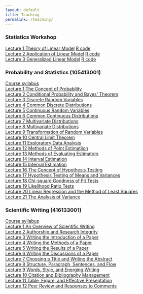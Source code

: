 ```yaml
---
layout: default
title: Teaching
permalink: /teaching/
---
```


### **Statistics Workshop**
[Lecture 1 Theory of Linear Model](files/course_materials/stats_workshop/lecture1_lm_theory.pdf) [R code](files/course_materials/stats_workshop/lecture1_lm_theory_code.r) \
[Lecture 2 Application of Linear Model](files/course_materials/stats_workshop/lecture2_lm_application.pdf) [R code](files/course_materials/stats_workshop/lecture2_lm_application_code.r) \
[Lecture 3 Generalized Linear Model](files/course_materials/stats_workshop/lecture3_glm.pdf) [R code](files/course_materials/stats_workshop/lecture2_glm_code.R)


### **Probability and Statistics (105413001)**
[Course syllabus](files/course_materials/statistics/syllabus.pdf) \
[Lecture 1 The Concept of Probability](files/course_materials/statistics/lecture1_probability.pdf) \
[Lecture 2 Conditional Probability and Bayes' Theorem](files/course_materials/statistics/lecture2_probability.pdf) \
[Lecture 3 Discrete Random Variables](files/course_materials/statistics/lecture3_discrete.pdf) \
[Lecture 4 Common Discrete Distributions](files/course_materials/statistics/lecture4_discrete.pdf) \
[Lecture 5 Continuous Random Variables](files/course_materials/statistics/lecture5_continuous.pdf) \
[Lecture 6 Common Continuous Distributions](files/course_materials/statistics/lecture6_continuous.pdf) \
[Lecture 7 Multivariate Distributions](files/course_materials/statistics/lecture7_multivariate.pdf) \
[Lecture 8 Multivariate Distributions](files/course_materials/statistics/lecture8_multivariate.pdf) \
[Lecture 9 Transformation of Random Variables](files/course_materials/statistics/lecture9_transformation.pdf) \
[Lecture 10 Central Limit Theorem](files/course_materials/statistics/lecture10_clt.pdf) \
[Lecture 11 Exploratory Data Analysis](files/course_materials/statistics/lecture11_descriptive.pdf) \
[Lecture 12 Methods of Point Estimatiion](files/course_materials/statistics/lecture12_estimation.pdf) \
[Lecture 13 Methods of Evaluating Estimators](files/course_materials/statistics/lecture13_estimation.pdf) \
[Lecture 14 Interval Estimation](files/course_materials/statistics/lecture14_interval.pdf) \
[Lecture 15 Interval Estimation](files/course_materials/statistics/lecture15_interval.pdf) \
[Lecture 16 The Concept of Hypothesis Testing](files/course_materials/statistics/lecture16_hypothesis.pdf) \
[Lecture 17 Hypothesis Testing of Means and Variances](files/course_materials/statistics/lecture17_testmean.pdf) \
[Lecture 18 Chi-square Goodness of Fit Tests](files/course_materials/statistics/lecture18_chisquare.pdf) \
[Lecture 19 Likelihood Ratio Tests](files/course_materials/statistics/lecture19_LRT.pdf) \
[Lecture 20 Linear Regression and the Method of Least Squares](files/course_materials/statistics/lecture20_regression.pdf) \
[Lecture 21 The Analysis of Variance](files/course_materials/statistics/lecture21_ANOVA.pdf)



### **Scientific Writing (416133001)**
[Course syllabus](files/course_materials/sci_writing/syllabus.pdf) \
[Lecture 1 An Overview of Scientific Writing](files/course_materials/sci_writing/lecture1_overview.pdf) \
[Lecture 2 Authorship and Research Integrity](files/course_materials/sci_writing/lecture2_authorship.pdf) \
[Lecture 3 Writing the Introduction of a Paper](files/course_materials/sci_writing/lecture3_introduction.pdf) \
[Lecture 4 Writing the Methods of a Paper](files/course_materials/sci_writing/lecture4_methods.pdf) \
[Lecture 5 Writing the Results of a Paper](files/course_materials/sci_writing/lecture5_results.pdf) \
[Lecture 6 Writing the Discussions of a Paper](files/course_materials/sci_writing/lecture6_discussions.pdf) \
[Lecture 7 Choosing a Title and Writing the Abstract](files/course_materials/sci_writing/lecture7_abstract.pdf) \
[Lecture 8 Structure, Paragraph, Sentences, and Flow](files/course_materials/sci_writing/lecture8_sentence.pdf) \
[Lecture 9 Words, Style, and Energing Writing](files/course_materials/sci_writing/lecture9_words.pdf) \
[Lecture 10 Citation and Bibliography Management](files/course_materials/sci_writing/lecture10_bibliography.pdf) \
[Lecture 11 Table, Figure, and Effective Presentation](files/course_materials/sci_writing/lecture11_figures.pdf) \
[Lecture 12 Peer Review and Responses to Comments](files/course_materials/sci_writing/lecture12_review.pdf)

